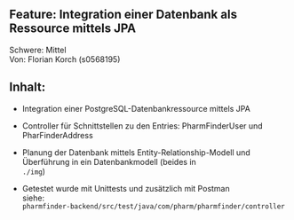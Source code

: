 Feature: Integration einer Datenbank als Ressource mittels JPA
-
Schwere: Mittel  
Von: Florian Korch (s0568195)

Inhalt:
- 

- Integration einer PostgreSQL-Datenbankressource mittels JPA
- Controller für Schnittstellen zu den Entries: PharmFinderUser und PharFinderAddress
- Planung der Datenbank mittels Entity-Relationship-Modell und Überführung in ein Datenbankmodell (beides in <code>
  ./img</code>)


- Getestet wurde mit Unittests und zusätzlich mit Postman <br> siehe: <code>
  pharmfinder-backend/src/test/java/com/pharm/pharmfinder/controller</code>

